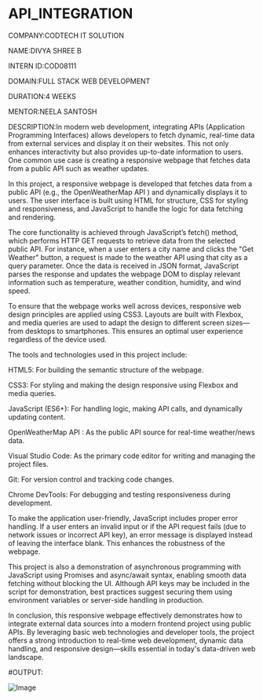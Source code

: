 # API_INTEGRATION

COMPANY:CODTECH IT SOLUTION

NAME:DIVYA SHREE B

INTERN ID:COD08111

DOMAIN:FULL STACK WEB DEVELOPMENT

DURATION:4 WEEKS

MENTOR:NEELA SANTOSH

DESCRIPTION:In modern web development, integrating APIs (Application Programming Interfaces) allows developers to fetch dynamic, real-time data from external services and display it on their websites. This not only enhances interactivity but also provides up-to-date information to users. One common use case is creating a responsive webpage that fetches data from a public API such as weather updates.

In this project, a responsive webpage is developed that fetches data from a public API (e.g., the OpenWeatherMap API ) and dynamically displays it to users. The user interface is built using HTML for structure, CSS for styling and responsiveness, and JavaScript to handle the logic for data fetching and rendering.

The core functionality is achieved through JavaScript’s fetch() method, which performs HTTP GET requests to retrieve data from the selected public API. For instance, when a user enters a city name and clicks the "Get Weather" button, a request is made to the weather API using that city as a query parameter. Once the data is received in JSON format, JavaScript parses the response and updates the webpage DOM to display relevant information such as temperature, weather condition, humidity, and wind speed.

To ensure that the webpage works well across devices, responsive web design principles are applied using CSS3. Layouts are built with Flexbox, and media queries are used to adapt the design to different screen sizes—from desktops to smartphones. This ensures an optimal user experience regardless of the device used.

The tools and technologies used in this project include:

HTML5: For building the semantic structure of the webpage.

CSS3: For styling and making the design responsive using Flexbox and media queries.

JavaScript (ES6+): For handling logic, making API calls, and dynamically updating content.

OpenWeatherMap API : As the public API source for real-time weather/news data.

Visual Studio Code: As the primary code editor for writing and managing the project files.

Git: For version control and tracking code changes.

Chrome DevTools: For debugging and testing responsiveness during development.

To make the application user-friendly, JavaScript includes proper error handling. If a user enters an invalid input or if the API request fails (due to network issues or incorrect API key), an error message is displayed instead of leaving the interface blank. This enhances the robustness of the webpage.

This project is also a demonstration of asynchronous programming with JavaScript using Promises and async/await syntax, enabling smooth data fetching without blocking the UI. Although API keys may be included in the script for demonstration, best practices suggest securing them using environment variables or server-side handling in production.

In conclusion, this responsive webpage effectively demonstrates how to integrate external data sources into a modern frontend project using public APIs. By leveraging basic web technologies and developer tools, the project offers a strong introduction to real-time web development, dynamic data handling, and responsive design—skills essential in today's data-driven web landscape.

#OUTPUT:

![Image](https://github.com/user-attachments/assets/6a29e9b1-9b42-4c22-9b12-e269493e76a2)
